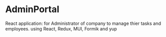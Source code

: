 # AdminPortal

React application: for Administrator of company to manage thier tasks and employees. using React, Redux, MUI, Formik and yup
